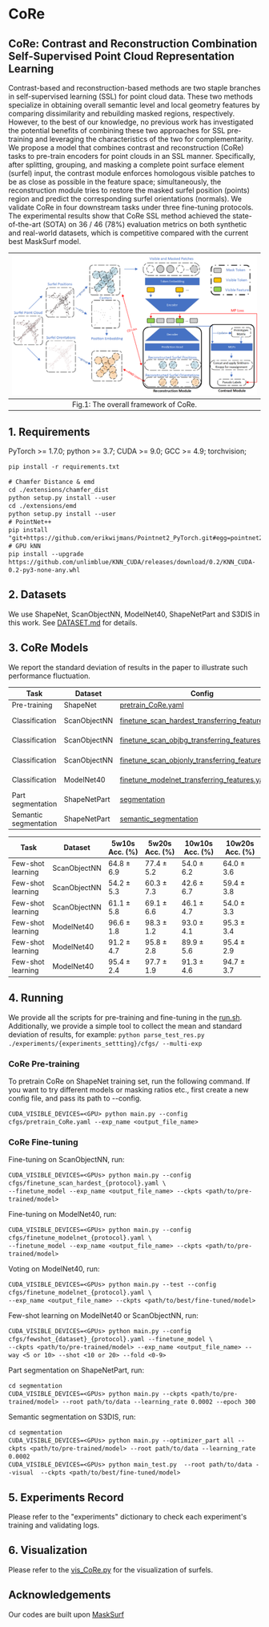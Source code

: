 # CoRe

## CoRe: Contrast and Reconstruction Combination Self-Supervised Point Cloud Representation Learning

Contrast-based and reconstruction-based methods are two staple branches in self-supervised learning (SSL) for point cloud data. These two methods specialize in obtaining overall semantic level and local geometry features by comparing dissimilarity and rebuilding masked regions, respectively. However, to the best of our knowledge, no previous work has investigated the potential benefits of combining these two approaches for SSL pre-training and leveraging the characteristics of the two for complementarity. We propose a model that combines contrast and reconstruction (CoRe) tasks to pre-train encoders for point clouds in an SSL manner. Specifically, after splitting, grouping, and masking a complete point surface element (surfel) input, the contrast module enforces homologous visible patches to be as close as possible in the feature space; simultaneously, the reconstruction module tries to restore the masked surfel position (points) region and predict the corresponding surfel orientations (normals). We validate CoRe in four downstream tasks under three fine-tuning protocols. The experimental results show that CoRe SSL method achieved the state-of-the-art (SOTA) on 36 / 46 (78%) evaluation metrics on both synthetic and real-world datasets, which is competitive compared with the current best MaskSurf model.


| ![./figure/general_pip.png](./figure/general_pip.png) |
|:-------------:|
| Fig.1: The overall framework of CoRe. |

## 1. Requirements
PyTorch >= 1.7.0;
python >= 3.7;
CUDA >= 9.0;
GCC >= 4.9;
torchvision;

```
pip install -r requirements.txt
```

```
# Chamfer Distance & emd
cd ./extensions/chamfer_dist
python setup.py install --user
cd ./extensions/emd
python setup.py install --user
# PointNet++
pip install "git+https://github.com/erikwijmans/Pointnet2_PyTorch.git#egg=pointnet2_ops&subdirectory=pointnet2_ops_lib"
# GPU kNN
pip install --upgrade https://github.com/unlimblue/KNN_CUDA/releases/download/0.2/KNN_CUDA-0.2-py3-none-any.whl
```

## 2. Datasets

We use ShapeNet, ScanObjectNN, ModelNet40, ShapeNetPart and S3DIS in this work. See [DATASET.md](./DATASET.md) for details.

## 3. CoRe Models

We report the standard deviation of results in the paper to illustrate such performance fluctuation.



|  Task | Dataset | Config | Acc.| Download|
|  ----- | ----- |-----|  -----| -----|
|  Pre-training | ShapeNet | [pretrain_CoRe.yaml](./cfgs/pretrain_CoRe.yaml)| N.A. | [here](https://drive.google.com/file/d/1tjdqdYeIE2y2zx0PXwPahBeKP3ocYPPL/view?usp=sharing) |
|  Classification | ScanObjectNN | [finetune_scan_hardest_transferring_features.yaml](./cfgs/finetune_scan_hardest_transferring_features.yaml)| 85.13% OA| [here](https://drive.google.com/file/d/1_Lt1MzDujGKXAI9mzEsfh6O--uK6a1BX/view?usp=sharing)  |
|  Classification | ScanObjectNN | [finetune_scan_objbg_transferring_features.yaml](./cfgs/finetune_scan_objbg_transferring_features.yaml)| 90.94% OA| [here](https://drive.google.com/file/d/1fhAMaQ2fZXdubng4ujEyXHC6EUdDfT2T/view?usp=sharing) |
|  Classification | ScanObjectNN | [finetune_scan_objonly_transferring_features.yaml](./cfgs/finetune_scan_objonly_transferring_features.yaml)| 88.81% OA| [here](https://drive.google.com/file/d/1B1HsT3OMb_UVy5sC27ae5NWZtYauKdNS/view?usp=sharing) |
|  Classification | ModelNet40 | [finetune_modelnet_transferring_features.yaml](./cfgs/finetune_modelnet_transferring_features.yaml)| 93.06% OA| [here](https://drive.google.com/file/d/1FVs3ztGImaO-0jgqAEXfSdOSzdUEPnna/view?usp=sharing) |
| Part segmentation| ShapeNetPart| [segmentation](./segmentation)| 86.3% mIoU| [here](https://drive.google.com/file/d/1jx1bUxjGHN1ptyhY1dKaTgieax1Y1cNr/view?usp=sharing) |
| Semantic segmentation| ShapeNetPart| [semantic_segmentation](./semantic_segmentation)| 88.5% OA| [here](https://drive.google.com/file/d/1ub7HgrquFUuIUKDMJs2O-jRwpHSXPfxU/view?usp=sharing) |


|  Task | Dataset | 5w10s Acc. (%)| 5w20s Acc. (%)| 10w10s Acc. (%)| 10w20s Acc. (%)|
| -----| ----- | ---------- | ---------- |---------- |---------- |
|  Few-shot learning | ScanObjectNN | 64.8 ± 6.9 | 77.4 ± 5.2 | 54.0 ± 6.2 | 64.0 ± 3.6 | 
|  Few-shot learning | ScanObjectNN | 54.2 ± 5.3 | 60.3 ± 7.3 | 42.6 ± 6.7 | 59.4 ± 3.8 | 
|  Few-shot learning | ScanObjectNN | 61.1 ± 5.8 | 69.1 ± 6.6 | 46.1 ± 4.7 | 54.0 ± 3.3 | 
|  Few-shot learning | ModelNet40 | 96.6 ± 1.8 | 98.3 ± 1.2 | 93.0 ± 4.1 | 95.3 ± 3.4 | 
|  Few-shot learning | ModelNet40 | 91.2 ± 4.7 | 95.8 ± 2.8 | 89.9 ± 5.6 | 95.4 ± 2.9 | 
|  Few-shot learning | ModelNet40 | 95.4 ± 2.4 | 97.7 ± 1.9  | 91.3 ± 4.6 | 94.7 ± 3.7 | 


## 4. Running
We provide all the scripts for pre-training and fine-tuning in the [run.sh](./run.sh). 
Additionally, we provide a simple tool to collect the mean and standard deviation of results, for example: ```python parse_test_res.py ./experiments/{experiments_settting}/cfgs/ --multi-exp```

### CoRe Pre-training
To pretrain CoRe on ShapeNet training set, run the following command. If you want to try different models or masking ratios etc., first create a new config file, and pass its path to --config.

```
CUDA_VISIBLE_DEVICES=<GPU> python main.py --config cfgs/pretrain_CoRe.yaml --exp_name <output_file_name>
```
### CoRe Fine-tuning

Fine-tuning on ScanObjectNN, run:
```
CUDA_VISIBLE_DEVICES=<GPUs> python main.py --config cfgs/finetune_scan_hardest_{protocol}.yaml \
--finetune_model --exp_name <output_file_name> --ckpts <path/to/pre-trained/model>
```
Fine-tuning on ModelNet40, run:
```
CUDA_VISIBLE_DEVICES=<GPUs> python main.py --config cfgs/finetune_modelnet_{protocol}.yaml \
--finetune_model --exp_name <output_file_name> --ckpts <path/to/pre-trained/model>
```
Voting on ModelNet40, run:
```
CUDA_VISIBLE_DEVICES=<GPUs> python main.py --test --config cfgs/finetune_modelnet_{protocol}.yaml \
--exp_name <output_file_name> --ckpts <path/to/best/fine-tuned/model>
```
Few-shot learning on ModelNet40 or ScanObjectNN, run:
```
CUDA_VISIBLE_DEVICES=<GPUs> python main.py --config cfgs/fewshot_{dataset}_{protocol}.yaml --finetune_model \
--ckpts <path/to/pre-trained/model> --exp_name <output_file_name> --way <5 or 10> --shot <10 or 20> --fold <0-9>
```
Part segmentation on ShapeNetPart, run:
```
cd segmentation
CUDA_VISIBLE_DEVICES=<GPUs> python main.py --ckpts <path/to/pre-trained/model> --root path/to/data --learning_rate 0.0002 --epoch 300
```
Semantic segmentation on S3DIS, run:
```
cd segmentation
CUDA_VISIBLE_DEVICES=<GPUs> python main.py --optimizer_part all --ckpts <path/to/pre-trained/model> --root path/to/data --learning_rate 0.0002 
CUDA_VISIBLE_DEVICES=<GPUs> python main_test.py  --root path/to/data --visual  --ckpts <path/to/best/fine-tuned/model>
```

## 5. Experiments Record

Please refer to the "experiments" dictionary to check each experiment's training and validating logs.


## 6. Visualization

Please refer to the [vis_CoRe.py](./vis_CoRe.py) for the visualization of surfels.

## Acknowledgements

Our codes are built upon [MaskSurf](https://github.com/YBZh/MaskSurf)

